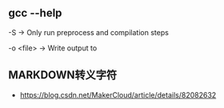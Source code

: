 ## gcc --help

-S  -> Only run preprocess and compilation steps

-o &#60;file&#62;  -> Write output to <file>







## MARKDOWN转义字符
- https://blog.csdn.net/MakerCloud/article/details/82082632
